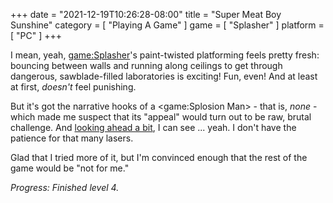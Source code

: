 +++
date = "2021-12-19T10:26:28-08:00"
title = "Super Meat Boy Sunshine"
category = [ "Playing A Game" ]
game = [ "Splasher" ]
platform = [ "PC" ]
+++

I mean, yeah, <game:Splasher>'s paint-twisted platforming feels pretty fresh: bouncing between walls and running along ceilings to get through dangerous, sawblade-filled laboratories is exciting!  Fun, even!  And at least at first, <i>doesn't</i> feel punishing.

But it's got the narrative hooks of a <game:Splosion Man> - that is, <i>none</i> - which made me suspect that its "appeal" would turn out to be raw, brutal challenge.  And <a href="https://www.youtube.com/watch?v=lxE-uIX9q8M">looking ahead a bit</a>, I can see ... yeah.  I don't have the patience for that many lasers.

Glad that I tried more of it, but I'm convinced enough that the rest of the game would be "not for me."

<i>Progress: Finished level 4.</i>
